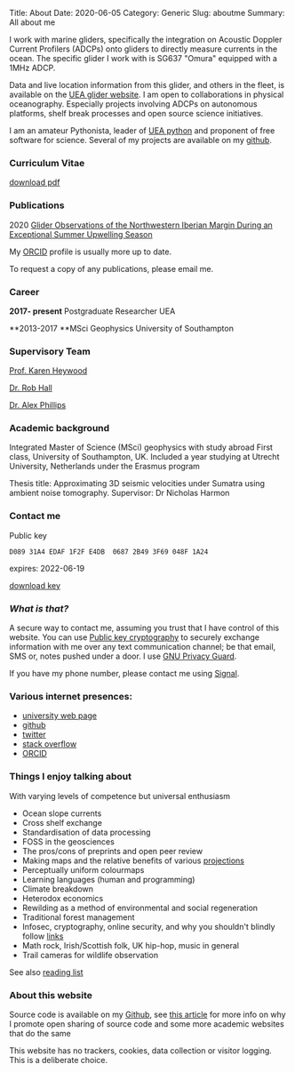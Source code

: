 Title: About
Date: 2020-06-05
Category: Generic
Slug: aboutme
Summary: All about me

I work with marine gliders, specifically the integration on Acoustic Doppler Current Profilers (ADCPs) onto gliders to directly measure currents in the ocean. The specific glider I work with is SG637 "Omura" equipped with a 1MHz ADCP.

Data and live location information from this glider, and others in the fleet, is available on the [UEA glider website](ueaglider.uea.ac.uk/). I am open to collaborations in physical oceanography. Especially projects involving ADCPs on autonomous platforms, shelf break processes and open source science initiatives.

I am an amateur Pythonista, leader of [UEA python](https://ueapy.github.io/) and proponent of free software for science. Several of my projects are available on my [github](https://github.com/callumrollo). 

### Curriculum Vitae

[download pdf](../images/callum-rollo-cv-2020.pdf)

### Publications

2020 [Glider Observations of the Northwestern Iberian Margin During an Exceptional Summer Upwelling Season](https://doi.org/10.1029/2019JC015804)

My [ORCID](https://orcid.org/0000-0002-5134-7886) profile is usually more up to date.

To request a copy of any publications, please email me.

### Career
**2017- present** Postgraduate Researcher UEA 

**2013-2017 **MSci Geophysics University of Southampton



### Supervisory Team

[Prof. Karen Heywood](https://people.uea.ac.uk/k_heywood)

[Dr. Rob Hall](https://people.uea.ac.uk/robert_hall)

[Dr. Alex Phillips](https://www.noc.ac.uk/people/abp)

### Academic background

Integrated Master of Science (MSci) geophysics with study abroad First class, University of Southampton, UK. Included a year studying at Utrecht University, Netherlands under the Erasmus program

Thesis title: Approximating 3D seismic velocities under Sumatra using ambient noise tomography. 
Supervisor: Dr Nicholas Harmon

### Contact me

Public key

`D089 31A4 EDAF 1F2F E4DB  0687 2B49 3F69 048F 1A24`
	
expires: 2022-06-19

[download key](../images/mykey.asc)

### *What is that?*
A secure way to contact me, assuming you trust that I have control of this website. You can use [Public key cryptography](https://en.wikipedia.org/wiki/Public-key_cryptography) to securely exchange information with me over any text communication channel; be that email, SMS or, notes pushed under a door. I use [GNU Privacy Guard](https://en.wikipedia.org/wiki/GNU_Privacy_Guard).

If you have my phone number, please contact me using [Signal](https://www.signal.org/).

### Various internet presences:

- [university web page](https://people.uea.ac.uk/c_rollo)
- [github](https://github.com/callumrollo)
- [twitter](https://twitter.com/callum_rollo)
- [stack overflow](https://stackoverflow.com/users/13208790/bystander)
- [ORCID](https://orcid.org/0000-0002-5134-7886)

### Things I enjoy talking about

With varying levels of competence but universal enthusiasm

- Ocean slope currents
- Cross shelf exchange
- Standardisation of data processing
- FOSS in the geosciences
- The pros/cons of preprints and open peer review
- Making maps and the relative benefits of various [projections](https://xkcd.com/977/)
- Perceptually uniform colourmaps
- Learning languages (human and programming)
- Climate breakdown
- Heterodox economics 
- Rewilding as a method of environmental and social regeneration
- Traditional forest management
- Infosec, cryptography, online security, and why you shouldn't blindly follow [links](https://www.youtube.com/watch?v=dQw4w9WgXcQ)
- Math rock, Irish/Scottish folk, UK hip-hop, music in general
- Trail cameras for wildlife observation

See also [reading list](https://callumrollo.github.io/reading.html#reading)

### About this website

Source code is available on my [Github](https://github.com/callumrollo/callumrollo.github.io), see [this article](https://callumrollo.github.io/howto.html#howto) for more info on why I promote open sharing  of source code and some more academic websites that do the same

This website has no trackers, cookies, data collection or visitor logging. This is a deliberate choice.